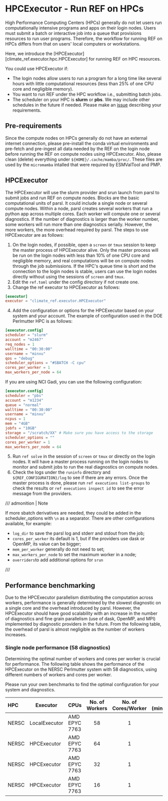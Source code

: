 # HPCExecutor -  Run REF on HPCs

High Performance Computing Centers (HPCs) generally do not let users run computationally intensive programs and apps on their login nodes. Users must submit a batch or interactive job into a queue that provisions resources to run user programs. Therefore, the workflow for running REF on HPCs differs from that on users' local computers or workstations.

Here, we introduce the [HPCExecutor][climate_ref.executor.hpc.HPCExecutor] for running REF on HPC resources.

You could use HPCExecutor if:

  - The login nodes allow users to run a program for a long time like several hours with little computational resources (less than 25% of one CPU core and negligible memory).
  - You want to run REF under the HPC workflow i.e., submitting batch jobs.
  - The scheduler on your HPC is __slurm__ or __pbs__. We may include other schedules in the future if needed. Please make an [issue](https://github.com/Climate-REF/climate-ref/issues) describing your requirements.

## Pre-requirements

Since the compute nodes on HPCs generally do not have an external internet connection, please pre-install the conda virtual environments and pre-fetch and pre-ingest all data needed by the REF on the login node before running the REF on compute nodes using HPCExecutor. Also, please clean (delete) everything under `${HOME}/.cache/mamba/proc/`. These files are used by the `micromamba` intalled that were required by ESMValTool and PMP.

## HPCExecutor

The HPCExecutor will use the slurm provider and srun launch from parsl to submit jobs and run REF on compute nodes. Blocks are the basic computational units of parsl. It could include a single node or several compute nodes. Within a node, parsl creates several workers that run a python app across multiple cores. Each worker will compute one or several diagnostics. If the number of diagnostics is larger than the worker number, some workers will run more than one diagnostics serially. However, the more workers, the more overhead required by parsl. The steps to use HPCExecutor are as follows:

1. On the login nodes, if possible, open a `screen` or `tmux` session to keep the master process of HPCExecutor alive. Only the master process will be run on the login nodes with less than 10% of one CPU core and negligible memory, and real computations will be on compute nodes through the job submissions. If the HPC's queue time is short and the connection to the login nodes is stable, users can use the login nodes directly without using the sessions of `screen` and `tmux`.
2. Edit the `ref.toml` under the config directory if not create one.
3. Change the ref executor to HPCExecutor as follows:
```toml
[executor]
executor = "climate_ref.executor.HPCExecutor"
```
4. Add the configuration or options for the HPCExecutor based on your system and your account. The example of configuration used in the DOE Perlmutter HPC is as follows:
```toml
[executor.config]
scheduler = "slurm"
account = "m2467"
req_nodes = 1
walltime = "00:30:00"
username = "minxu"
qos = "debug"
scheduler_options = "#SBATCH -C cpu"
cores_per_worker = 1
max_workers_per_node = 64
```
If you are using NCI Gadi, you can use the following configuration:
```toml
[executor.config]
scheduler = "pbs"
account = "m1234"
queue = "normal"
walltime = "00:30:00"
username = "minxu"
ncpus = 1
mem = "4GB"
jobfs = "10GB"
storage = "/scratch/XX" # Make sure you have access to the storage
scheduler_options = ""
cores_per_worker = 1
max_workers_per_node = 64
```
5. Run `ref solve` in the session of `screen` or `tmux` or directly on the login nodes. It will have a master process running on the login nodes to monitor and submit jobs to run the real diagnostics on compute nodes.
6. Check the logs under the `runinfo` directory and `${REF_CONFIGURATION}/log` to see if there are any errors. Once the master process is done, please run `ref executions list-groups` to check the results or `ref executions inspect id` to see the error message from the providers.


/// admonition | Note

If more sbatch derivatives are needed, they could be added in the scheduler_options with `\n` as a separator.
There are other configurations available, for example:

- `log_dir` to save the parsl log and stderr and stdout from the job;
- `cores_per_worker` its default is 1, but if the providers use dask or OpenMP, its value can be bigger;
- `mem_per_worker` generally do not need to set;
- `max_workers_per_node` to set the maximum worker in a node;
- `overriders`to add additional options for `srun`

///

## Performance benchmarking

Due to the HPCExecutor parallelism distributing the computation across workers, performance is generally determined by the slowest diagnostic on a single core and the overhead introduced by parsl. However, the HPCExecutor should have good scalability with an increase in the number of diagnostics and fine grain parallelism (use of dask, OpenMP, and MPI) implemented by diagnostic providers in the future. From the following table, the overhead of parsl is almost negligible as the number of workers increases.

### Single node performance (58 diagnostics)

Determining the optimal number of workers and cores per worker is crucial for performance.
The following table shows the performance of the HPCExecutor on the NERSC Perlmutter system with 58 diagnostics,
using different numbers of workers and cores per worker.

Please run your own benchmarks to find the optimal configuration for your system and diagnostics.

| HPC     | Executor        | CPUs              | No. of Workers | No. of Cores/Worker | Time (minutes)|
| :-------|---------------- | :-----------------|:-------------: | :-----------------: | ------------: |
| NERSC   | LocalExecutor   | AMD EPYC 7763     | 58             | 1                   | 18.2          |
| NERSC   | HPCExecutor     | AMD EPYC 7763     | 64             | 1                   | 16.3          |
| NERSC   | HPCExecutor     | AMD EPYC 7763     | 32             | 1                   | 18.1          |
| NERSC   | HPCExecutor     | AMD EPYC 7763     | 16             | 1                   | 28.6          |
